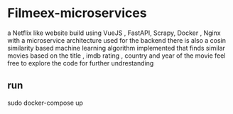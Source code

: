 # Filmeex-microservices
a Netflix like website build using VueJS , FastAPI, Scrapy, Docker , Nginx with a microservice architecture used for the backend 
there is also a cosin similarity based machine learning algorithm implemented that finds similar movies based on the title , imdb rating , country and year of the movie
feel free to explore the code for further undrestanding 

## run
sudo docker-compose up
